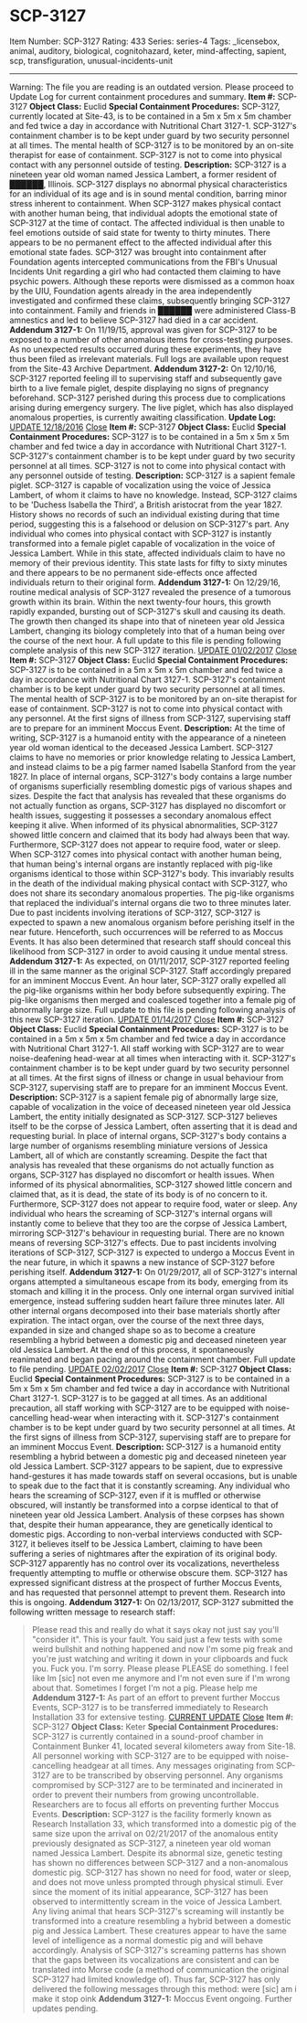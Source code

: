 # SCP-3127
Item Number: SCP-3127
Rating: 433
Series: series-4
Tags: _licensebox, animal, auditory, biological, cognitohazard, keter, mind-affecting, sapient, scp, transfiguration, unusual-incidents-unit

---

Warning: The file you are reading is an outdated version. Please proceed to Update Log for current containment procedures and summary.
**Item #:** SCP-3127
**Object Class:** Euclid
**Special Containment Procedures:** SCP-3127, currently located at Site-43, is to be contained in a 5m x 5m x 5m chamber and fed twice a day in accordance with Nutritional Chart 3127-1. SCP-3127's containment chamber is to be kept under guard by two security personnel at all times. The mental health of SCP-3127 is to be monitored by an on-site therapist for ease of containment.
SCP-3127 is not to come into physical contact with any personnel outside of testing.
**Description:** SCP-3127 is a nineteen year old woman named Jessica Lambert, a former resident of ██████, Illinois. SCP-3127 displays no abnormal physical characteristics for an individual of its age and is in sound mental condition, barring minor stress inherent to containment.
When SCP-3127 makes physical contact with another human being, that individual adopts the emotional state of SCP-3127 at the time of contact. The affected individual is then unable to feel emotions outside of said state for twenty to thirty minutes. There appears to be no permanent effect to the affected individual after this emotional state fades.
SCP-3127 was brought into containment after Foundation agents intercepted communications from the FBI's Unusual Incidents Unit regarding a girl who had contacted them claiming to have psychic powers. Although these reports were dismissed as a common hoax by the UIU, Foundation agents already in the area independently investigated and confirmed these claims, subsequently bringing SCP-3127 into containment. Family and friends in ██████ were administered Class-B amnestics and led to believe SCP-3127 had died in a car accident.
**Addendum 3127-1:** On 11/19/15, approval was given for SCP-3127 to be exposed to a number of other anomalous items for cross-testing purposes. As no unexpected results occurred during these experiments, they have thus been filed as irrelevant materials. Full logs are available upon request from the Site-43 Archive Department.
**Addendum 3127-2:** On 12/10/16, SCP-3127 reported feeling ill to supervising staff and subsequently gave birth to a live female piglet, despite displaying no signs of pregnancy beforehand. SCP-3127 perished during this process due to complications arising during emergency surgery. The live piglet, which has also displayed anomalous properties, is currently awaiting classification.
**Update Log:**
[UPDATE 12/18/2016](javascript:;)
[Close](javascript:;)
**Item #:** SCP-3127
**Object Class:** Euclid
**Special Containment Procedures:** SCP-3127 is to be contained in a 5m x 5m x 5m chamber and fed twice a day in accordance with Nutritional Chart 3127-1. SCP-3127's containment chamber is to be kept under guard by two security personnel at all times.
SCP-3127 is not to come into physical contact with any personnel outside of testing.
**Description:** SCP-3127 is a sapient female piglet. SCP-3127 is capable of vocalization using the voice of Jessica Lambert, of whom it claims to have no knowledge. Instead, SCP-3127 claims to be 'Duchess Isabella the Third', a British aristocrat from the year 1827. History shows no records of such an individual existing during that time period, suggesting this is a falsehood or delusion on SCP-3127's part.
Any individual who comes into physical contact with SCP-3127 is instantly transformed into a female piglet capable of vocalization in the voice of Jessica Lambert. While in this state, affected individuals claim to have no memory of their previous identity. This state lasts for fifty to sixty minutes and there appears to be no permanent side-effects once affected individuals return to their original form.
**Addendum 3127-1:** On 12/29/16, routine medical analysis of SCP-3127 revealed the presence of a tumorous growth within its brain. Within the next twenty-four hours, this growth rapidly expanded, bursting out of SCP-3127's skull and causing its death. The growth then changed its shape into that of nineteen year old Jessica Lambert, changing its biology completely into that of a human being over the course of the next hour. A full update to this file is pending following complete analysis of this new SCP-3127 iteration.
[UPDATE 01/02/2017](javascript:;)
[Close](javascript:;)
**Item #:** SCP-3127
**Object Class:** Euclid
**Special Containment Procedures:** SCP-3127 is to be contained in a 5m x 5m x 5m chamber and fed twice a day in accordance with Nutritional Chart 3127-1. SCP-3127's containment chamber is to be kept under guard by two security personnel at all times. The mental health of SCP-3127 is to be monitored by an on-site therapist for ease of containment.
SCP-3127 is not to come into physical contact with any personnel. At the first signs of illness from SCP-3127, supervising staff are to prepare for an imminent Moccus Event.
**Description:** At the time of writing, SCP-3127 is a humanoid entity with the appearance of a nineteen year old woman identical to the deceased Jessica Lambert. SCP-3127 claims to have no memories or prior knowledge relating to Jessica Lambert, and instead claims to be a pig farmer named Isabella Stanford from the year 1827.
In place of internal organs, SCP-3127's body contains a large number of organisms superficially resembling domestic pigs of various shapes and sizes. Despite the fact that analysis has revealed that these organisms do not actually function as organs, SCP-3127 has displayed no discomfort or health issues, suggesting it possesses a secondary anomalous effect keeping it alive. When informed of its physical abnormalities, SCP-3127 showed little concern and claimed that its body had always been that way. Furthermore, SCP-3127 does not appear to require food, water or sleep.
When SCP-3127 comes into physical contact with another human being, that human being's internal organs are instantly replaced with pig-like organisms identical to those within SCP-3127's body. This invariably results in the death of the individual making physical contact with SCP-3127, who does not share its secondary anomalous properties. The pig-like organisms that replaced the individual's internal organs die two to three minutes later.
Due to past incidents involving iterations of SCP-3127, SCP-3127 is expected to spawn a new anomalous organism before perishing itself in the near future. Henceforth, such occurrences will be referred to as Moccus Events. It has also been determined that research staff should conceal this likelihood from SCP-3127 in order to avoid causing it undue mental stress.
**Addendum 3127-1:** As expected, on 01/11/2017, SCP-3127 reported feeling ill in the same manner as the original SCP-3127. Staff accordingly prepared for an imminent Moccus Event. An hour later, SCP-3127 orally expelled all the pig-like organisms within her body before subsequently expiring. The pig-like organisms then merged and coalesced together into a female pig of abnormally large size. Full update to this file is pending following analysis of this new SCP-3127 iteration.
[UPDATE 01/14/2017](javascript:;)
[Close](javascript:;)
**Item #:** SCP-3127
**Object Class:** Euclid
**Special Containment Procedures:** SCP-3127 is to be contained in a 5m x 5m x 5m chamber and fed twice a day in accordance with Nutritional Chart 3127-1. All staff working with SCP-3127 are to wear noise-deafening head-wear at all times when interacting with it. SCP-3127's containment chamber is to be kept under guard by two security personnel at all times.
At the first signs of illness or change in usual behaviour from SCP-3127, supervising staff are to prepare for an imminent Moccus Event.
**Description:** SCP-3127 is a sapient female pig of abnormally large size, capable of vocalization in the voice of deceased nineteen year old Jessica Lambert, the entity initially designated as SCP-3127. SCP-3127 believes itself to be the corpse of Jessica Lambert, often asserting that it is dead and requesting burial.
In place of internal organs, SCP-3127's body contains a large number of organisms resembling miniature versions of Jessica Lambert, all of which are constantly screaming. Despite the fact that analysis has revealed that these organisms do not actually function as organs, SCP-3127 has displayed no discomfort or health issues. When informed of its physical abnormalities, SCP-3127 showed little concern and claimed that, as it is dead, the state of its body is of no concern to it. Furthermore, SCP-3127 does not appear to require food, water or sleep.
Any individual who hears the screaming of SCP-3127's internal organs will instantly come to believe that they too are the corpse of Jessica Lambert, mirroring SCP-3127's behaviour in requesting burial. There are no known means of reversing SCP-3127's effects.
Due to past incidents involving iterations of SCP-3127, SCP-3127 is expected to undergo a Moccus Event in the near future, in which it spawns a new instance of SCP-3127 before perishing itself.
**Addendum 3127-1:** On 01/29/2017, all of SCP-3127's internal organs attempted a simultaneous escape from its body, emerging from its stomach and killing it in the process. Only one internal organ survived initial emergence, instead suffering sudden heart failure three minutes later. All other internal organs decomposed into their base materials shortly after expiration.
The intact organ, over the course of the next three days, expanded in size and changed shape so as to become a creature resembling a hybrid between a domestic pig and deceased nineteen year old Jessica Lambert. At the end of this process, it spontaneously reanimated and began pacing around the containment chamber. Full update to file pending.
[UPDATE 02/02/2017](javascript:;)
[Close](javascript:;)
**Item #:** SCP-3127
**Object Class:** Euclid
**Special Containment Procedures:** SCP-3127 is to be contained in a 5m x 5m x 5m chamber and fed twice a day in accordance with Nutritional Chart 3127-1. SCP-3127 is to be gagged at all times. As an additional precaution, all staff working with SCP-3127 are to be equipped with noise-cancelling head-wear when interacting with it. SCP-3127's containment chamber is to be kept under guard by two security personnel at all times.
At the first signs of illness from SCP-3127, supervising staff are to prepare for an imminent Moccus Event.
**Description:** SCP-3127 is a humanoid entity resembling a hybrid between a domestic pig and deceased nineteen year old Jessica Lambert. SCP-3127 appears to be sapient, due to expressive hand-gestures it has made towards staff on several occasions, but is unable to speak due to the fact that it is constantly screaming.
Any individual who hears the screaming of SCP-3127, even if it is muffled or otherwise obscured, will instantly be transformed into a corpse identical to that of nineteen year old Jessica Lambert. Analysis of these corpses has shown that, despite their human appearance, they are genetically identical to domestic pigs.
According to non-verbal interviews conducted with SCP-3127, it believes itself to be Jessica Lambert, claiming to have been suffering a series of nightmares after the expiration of its original body. SCP-3127 apparently has no control over its vocalizations, nevertheless frequently attempting to muffle or otherwise obscure them.
SCP-3127 has expressed significant distress at the prospect of further Moccus Events, and has requested that personnel attempt to prevent them. Research into this is ongoing.
**Addendum 3127-1:** On 02/13/2017, SCP-3127 submitted the following written message to research staff:
> Please read this and really do what it says okay not just say you'll "consider it". This is your fault. You said just a few tests with some weird bullshit and nothing happened and now I'm some pig freak and you're just watching and writing it down in your clipboards and fuck you. Fuck you.
> I'm sorry. Please please PLEASE do something. I feel like Im [sic] not even me anymore and I'm not even sure if I'm wrong about that. Sometimes I forget I'm not a pig.
> Please help me
**Addendum 3127-1:** As part of an effort to prevent further Moccus Events, SCP-3127 is to be transferred immediately to Research Installation 33 for extensive testing.
[CURRENT UPDATE](javascript:;)
[Close](javascript:;)
**Item #:** SCP-3127
**Object Class:** Keter
**Special Containment Procedures:** SCP-3127 is currently contained in a sound-proof chamber in Containment Bunker 41, located several kilometers away from Site-18. All personnel working with SCP-3127 are to be equipped with noise-cancelling headgear at all times. Any messages originating from SCP-3127 are to be transcribed by observing personnel.
Any organisms compromised by SCP-3127 are to be terminated and incinerated in order to prevent their numbers from growing uncontrollable. Researchers are to focus all efforts on preventing further Moccus Events.
**Description:** SCP-3127 is the facility formerly known as Research Installation 33, which transformed into a domestic pig of the same size upon the arrival on 02/21/2017 of the anomalous entity previously designated as SCP-3127, a nineteen year old woman named Jessica Lambert. Despite its abnormal size, genetic testing has shown no differences between SCP-3127 and a non-anomalous domestic pig. SCP-3127 has shown no need for food, water or sleep, and does not move unless prompted through physical stimuli.
Ever since the moment of its initial appearance, SCP-3127 has been observed to intermittently scream in the voice of Jessica Lambert. Any living animal that hears SCP-3127's screaming will instantly be transformed into a creature resembling a hybrid between a domestic pig and Jessica Lambert. These creatures appear to have the same level of intelligence as a normal domestic pig and will behave accordingly.
Analysis of SCP-3127's screaming patterns has shown that the gaps between its vocalizations are consistent and can be translated into Morse code (a method of communication the original SCP-3127 had limited knowledge of). Thus far, SCP-3127 has only delivered the following messages through this method:
> were [sic] am i
> make it stop
> oink
**Addendum 3127-1:** Moccus Event ongoing. Further updates pending.